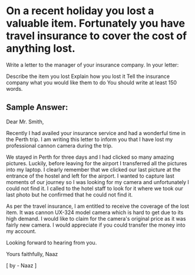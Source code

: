 # On a recent holiday you lost a valuable item. Fortunately you have travel insurance to cover the cost of anything lost.

Write a letter to the manager of your insurance company. In your letter:


 
Describe the item you lost
Explain how you lost it
Tell the insurance company what you would like them to do
You should write at least 150 words.

## Sample Answer:

Dear Mr. Smith,

Recently I had availed your insurance service and had a wonderful time in the Perth trip. I am writing this letter to inform you that I have lost my professional cannon camera during the trip.

We stayed in Perth for three days and I had clicked so many amazing pictures. Luckily, before leaving for the airport I transferred all the pictures into my laptop. I clearly remember that we clicked our last picture at the entrance of the hostel and left for the airport. I wanted to capture last moments of our journey so I was looking for my camera and unfortunately I could not find it. I called to the hotel staff to look for it where we took our last photo but he confirmed that he could not find it.

As per the travel insurance, I am entitled to receive the coverage of the lost item. It was cannon UX-324 model camera which is hard to get due to its high demand. I would like to claim for the camera's original price as it was fairly new camera. I would appreciate if you could transfer the money into my account.

Looking forward to hearing from you.

Yours faithfully,
Naaz

[ by - Naaz ] 

